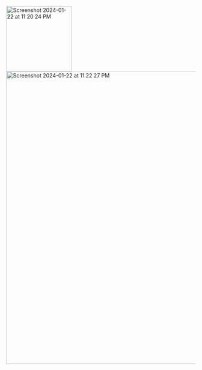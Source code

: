 <img width="174" alt="Screenshot 2024-01-22 at 11 20 24 PM" src="https://github.com/mhnriz/terminal-config/assets/49497959/938bbded-332b-4050-8c9c-6d68e2fb61b1">
<img width="779" alt="Screenshot 2024-01-22 at 11 22 27 PM" src="https://github.com/mhnriz/terminal-config/assets/49497959/b818d389-fc41-44af-af34-a074e790ac23">

